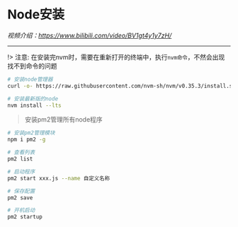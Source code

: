 # Node安装

*视频介绍：https://www.bilibili.com/video/BV1gt4y1y7zH/*

---

!> 注意: 在安装完nvm时，需要在重新打开的终端中，执行`nvm命令`，不然会出现找不到命令的问题

```bash
# 安装node管理器
curl -o- https://raw.githubusercontent.com/nvm-sh/nvm/v0.35.3/install.sh | bash

# 安装最新版的node
nvm install --lts

```

> 安装pm2管理所有node程序

```bash
# 安装pm2管理模块
npm i pm2 -g

# 查看列表
pm2 list

# 启动程序
pm2 start xxx.js --name 自定义名称

# 保存配置
pm2 save

# 开机启动
pm2 startup
```